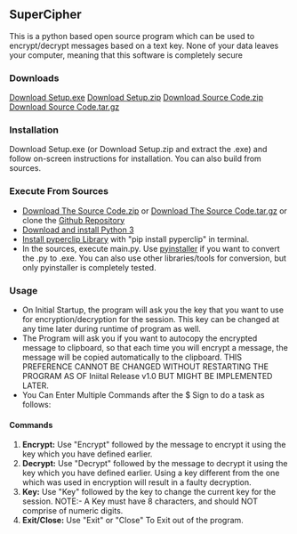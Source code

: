 ## SuperCipher

This is a python based open source program which can be used to encrypt/decrypt messages based on a text key. None of your data leaves your computer, meaning that this software is completely secure

### Downloads 

[Download Setup.exe](https://github.com/MrAyushBajpai/SuperCipher/releases/download/v1.0/setup.exe)
[Download Setup.zip](https://github.com/MrAyushBajpai/SuperCipher/releases/download/v1.0/setup.zip)
[Download Source Code.zip](https://github.com/MrAyushBajpai/SuperCipher/archive/refs/tags/v1.0.zip)
[Download Source Code.tar.gz](https://github.com/MrAyushBajpai/SuperCipher/archive/refs/tags/v1.0.tar.gz)

### Installation
Download Setup.exe (or Download Setup.zip and extract the .exe) and follow on-screen instructions for installation. You can also build from sources.

### Execute From Sources
- [Download The Source Code.zip](https://github.com/MrAyushBajpai/SuperCipher/archive/refs/tags/v1.0.zip) or [Download The Source Code.tar.gz](https://github.com/MrAyushBajpai/SuperCipher/archive/refs/tags/v1.0.tar.gz) or clone the [Github Repository](https://github.com/MrAyushBajpai/SuperCipher)
- [Download and install Python 3](https://www.python.org/downloads/)
- [Install pyperclip Library](https://pypi.org/project/pyperclip/) with "pip install pyperclip" in terminal.
- In the sources, execute main.py. Use [pyinstaller](https://pypi.org/project/pyinstaller) if you want to convert the .py to .exe. You can also use other libraries/tools for conversion, but only pyinstaller is completely tested.

### Usage
- On Initial Startup, the program will ask you the key that you want to use for encryption/decryption for the session. This key can be changed at any time later during runtime of program as well.
- The Program will ask you if you want to autocopy the encrypted message to clipboard, so that each time you will encrypt a message, the message will be copied automatically to the clipboard. THIS PREFERENCE CANNOT BE CHANGED WITHOUT RESTARTING THE PROGRAM AS OF Iniital Release v1.0 BUT MIGHT BE IMPLEMENTED LATER.
- You Can Enter Multiple Commands after the $ Sign to do a task as follows:

#### Commands
1. **Encrypt:** Use "Encrypt" followed by the message to encrypt it using the key which you have defined earlier.
2. **Decrypt:** Use "Decrypt" followed by the message to decrypt it using the key which you have defined earlier. Using a key different from the one which was used in encryption will result in a faulty decryption.
3. **Key:** Use "Key" followed by the key to change the current key for the session. NOTE:- A Key must have 8 characters, and should NOT comprise of numeric digits.
4. **Exit/Close:** Use "Exit" or "Close" To Exit out of the program. 
